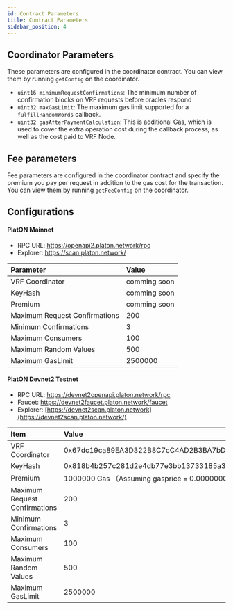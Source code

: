 ```yaml
---
id: Contract Parameters
title: Contract Parameters
sidebar_position: 4
---
```


## Coordinator Parameters

These parameters are configured in the coordinator contract. You can view them by running `getConfig` on the coordinator. 

- `uint16 minimumRequestConfirmations`: The minimum number of confirmation blocks on VRF requests before oracles respond
- `uint32 maxGasLimit`: The maximum gas limit supported for a `fulfillRandomWords` callback.
- `uint32 gasAfterPaymentCalculation`: This is additional Gas, which is used to cover the extra operation cost during the callback process, as well as the cost paid to VRF Node.

## Fee parameters

Fee parameters are configured in the coordinator contract and specify the premium you pay per request in addition to the gas cost for the transaction. You can view them by running `getFeeConfig` on the coordinator. 

## Configurations

#### PlatON Mainnet

- RPC URL: https://openapi2.platon.network/rpc
- Explorer: https://scan.platon.network/

| **Parameter**                 | Value        |
| :---------------------------- | :----------- |
| VRF Coordinator               | comming soon |
| KeyHash                       | comming soon |
| Premium                       | comming soon |
| Maximum Request Confirmations | 200          |
| Minimum Confirmations         | 3            |
| Maximum Consumers             | 100          |
| Maximum Random Values         | 500          |
| Maximum GasLimit              | 2500000      |

#### PlatON Devnet2 Testnet

- RPC URL: https://devnet2openapi.platon.network/rpc  
- Faucet: https://devnet2faucet.platon.network/faucet
- Explorer: [https://devnet2scan.platon.network](https://devnet2scan.platon.network/)

| Item                          | Value                                                        |
| :---------------------------- | :----------------------------------------------------------- |
| VRF Coordinator               | 0x67dc19ca89EA3D322B8C7cC4AD2B3BA7bDF2d089                   |
| KeyHash                       | 0x818b4b257c281d2e4db77e3bb13733185a31ab805d863047ef7093e2379e87cd |
| Premium                       | 1000000 Gas （Assuming gasprice = 0.000000001, the premium is 0.001 LAT） |
| Maximum Request Confirmations | 200                                                          |
| Minimum Confirmations         | 3                                                            |
| Maximum Consumers             | 100                                                          |
| Maximum Random Values         | 500                                                          |
| Maximum GasLimit              | 2500000                                                      |